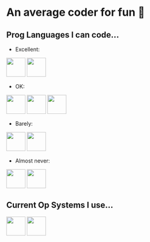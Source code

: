 # An average coder for fun 🌱

## Prog Languages I can code...
- Excellent:

<img src="https://upload.wikimedia.org/wikipedia/commons/1/18/C_Programming_Language.svg" width="50" height="50"> <img src="https://github.com/isocpp/logos/blob/master/cpp_logo.svg" width="50" height="50">

- OK:

<img src="https://s3.dualstack.us-east-2.amazonaws.com/pythondotorg-assets/media/files/python-logo-only.svg" width="50" height="50"> <img src="https://upload.wikimedia.org/wikipedia/commons/4/40/VB.NET_Logo.svg" width="50" height="50"> <img src="https://upload.wikimedia.org/wikipedia/commons/2/21/Matlab_Logo.png" width="50" height="50">

- Barely:

<img src="https://upload.wikimedia.org/wikipedia/commons/7/73/Ruby_logo.svg" width="50" height="50"> <img src="https://hackr.io/tutorials/learn-assembly-language/logo/logo-assembly-language?ver=1603208610" width="50" height="50">

- Almost never:

<img src="https://github.com/dotnet/vscode-csharp/blob/main/images/csharpIcon.png" width="50" height="50"> <img src="https://upload.wikimedia.org/wikipedia/commons/a/a2/Dart_programming_language_logo_icon.svg" width="50" height="50">

## Current Op Systems I use...

<img src="https://upload.wikimedia.org/wikipedia/commons/thumb/8/87/Windows_logo_-_2021.svg/2048px-Windows_logo_-_2021.svg.png" width="50" height="50"> <img src="https://upload.wikimedia.org/wikipedia/commons/d/db/Elementary_logo.svg" width="50" height="50"> 
